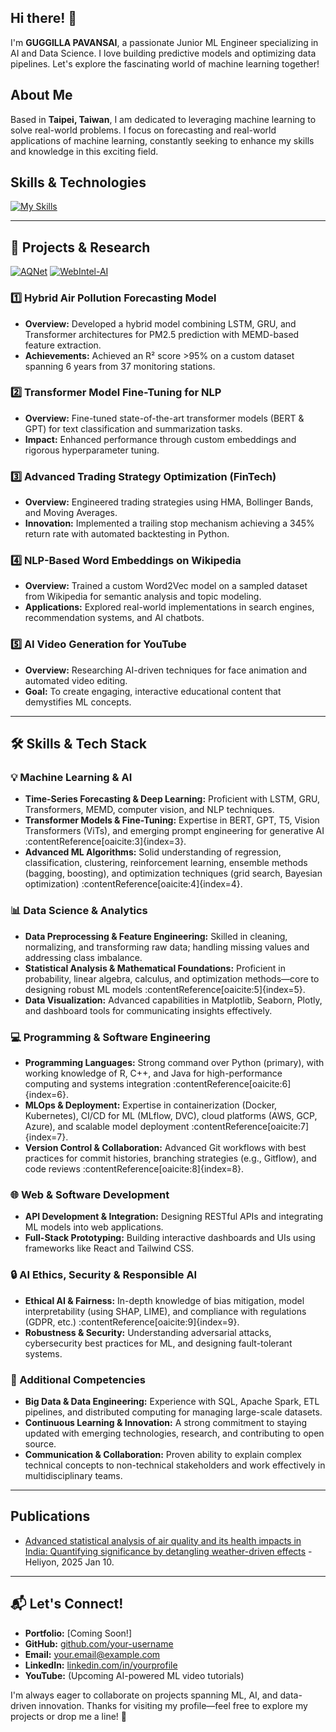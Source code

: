 ## Hi there! 👋

I'm **GUGGILLA PAVANSAI**, a passionate Junior ML Engineer specializing in AI and Data Science. I love building predictive models and optimizing data pipelines. Let's explore the fascinating world of machine learning together!

## About Me

Based in **Taipei, Taiwan**, I am dedicated to leveraging machine learning to solve real-world problems. I focus on forecasting and real-world applications of machine learning, constantly seeking to enhance my skills and knowledge in this exciting field.

## Skills & Technologies

[![My Skills](https://skillicons.dev/icons?i=tensorflow,flask,git,github,aws,docker,bootstrap,anaconda,autocad,azure,bash,blender,linux,matlab,mysql,pycharm,pytorch,opencv,r,py,sklearn,sass,selenium&perline=8)](https://skillicons.dev)


---

## 📂 Projects & Research

[![AQNet](https://github-readme-stats.vercel.app/api/pin/?username=Pavansai-Guggilla&repo=AQNet&theme=dark)](https://github.com/Pavansai-Guggilla/AQNet)
[![WebIntel-AI](https://github-readme-stats.vercel.app/api/pin/?username=Pavansai-Guggilla&repo=WebIntel-AI&theme=dark)](https://github.com/Pavansai-Guggilla/WebIntel-AI)




### 1️⃣ Hybrid Air Pollution Forecasting Model
- **Overview:** Developed a hybrid model combining LSTM, GRU, and Transformer architectures for PM2.5 prediction with MEMD-based feature extraction.
- **Achievements:** Achieved an R² score >95% on a custom dataset spanning 6 years from 37 monitoring stations.

### 2️⃣ Transformer Model Fine-Tuning for NLP
- **Overview:** Fine-tuned state-of-the-art transformer models (BERT & GPT) for text classification and summarization tasks.
- **Impact:** Enhanced performance through custom embeddings and rigorous hyperparameter tuning.

### 3️⃣ Advanced Trading Strategy Optimization (FinTech)
- **Overview:** Engineered trading strategies using HMA, Bollinger Bands, and Moving Averages.
- **Innovation:** Implemented a trailing stop mechanism achieving a 345% return rate with automated backtesting in Python.

### 4️⃣ NLP-Based Word Embeddings on Wikipedia
- **Overview:** Trained a custom Word2Vec model on a sampled dataset from Wikipedia for semantic analysis and topic modeling.
- **Applications:** Explored real-world implementations in search engines, recommendation systems, and AI chatbots.

### 5️⃣ AI Video Generation for YouTube
- **Overview:** Researching AI-driven techniques for face animation and automated video editing.
- **Goal:** To create engaging, interactive educational content that demystifies ML concepts.

---


## 🛠 Skills & Tech Stack

### 💡 Machine Learning & AI
- **Time-Series Forecasting & Deep Learning:** Proficient with LSTM, GRU, Transformers, MEMD, computer vision, and NLP techniques.
- **Transformer Models & Fine-Tuning:** Expertise in BERT, GPT, T5, Vision Transformers (ViTs), and emerging prompt engineering for generative AI :contentReference[oaicite:3]{index=3}.
- **Advanced ML Algorithms:** Solid understanding of regression, classification, clustering, reinforcement learning, ensemble methods (bagging, boosting), and optimization techniques (grid search, Bayesian optimization) :contentReference[oaicite:4]{index=4}.

### 📊 Data Science & Analytics
- **Data Preprocessing & Feature Engineering:** Skilled in cleaning, normalizing, and transforming raw data; handling missing values and addressing class imbalance.
- **Statistical Analysis & Mathematical Foundations:** Proficient in probability, linear algebra, calculus, and optimization methods—core to designing robust ML models :contentReference[oaicite:5]{index=5}.
- **Data Visualization:** Advanced capabilities in Matplotlib, Seaborn, Plotly, and dashboard tools for communicating insights effectively.

### 💻 Programming & Software Engineering
- **Programming Languages:** Strong command over Python (primary), with working knowledge of R, C++, and Java for high-performance computing and systems integration :contentReference[oaicite:6]{index=6}.
- **MLOps & Deployment:** Expertise in containerization (Docker, Kubernetes), CI/CD for ML (MLflow, DVC), cloud platforms (AWS, GCP, Azure), and scalable model deployment :contentReference[oaicite:7]{index=7}.
- **Version Control & Collaboration:** Advanced Git workflows with best practices for commit histories, branching strategies (e.g., Gitflow), and code reviews :contentReference[oaicite:8]{index=8}.

### 🌐 Web & Software Development
- **API Development & Integration:** Designing RESTful APIs and integrating ML models into web applications.
- **Full-Stack Prototyping:** Building interactive dashboards and UIs using frameworks like React and Tailwind CSS.

### 🔒 AI Ethics, Security & Responsible AI
- **Ethical AI & Fairness:** In-depth knowledge of bias mitigation, model interpretability (using SHAP, LIME), and compliance with regulations (GDPR, etc.) :contentReference[oaicite:9]{index=9}.
- **Robustness & Security:** Understanding adversarial attacks, cybersecurity best practices for ML, and designing fault-tolerant systems.

### 🚀 Additional Competencies
- **Big Data & Data Engineering:** Experience with SQL, Apache Spark, ETL pipelines, and distributed computing for managing large-scale datasets.
- **Continuous Learning & Innovation:** A strong commitment to staying updated with emerging technologies, research, and contributing to open source.
- **Communication & Collaboration:** Proven ability to explain complex technical concepts to non-technical stakeholders and work effectively in multidisciplinary teams.

---

## Publications

- [Advanced statistical analysis of air quality and its health impacts in India: Quantifying significance by detangling weather-driven effects](https://pubmed.ncbi.nlm.nih.gov/39906814/) - Heliyon, 2025 Jan 10.

---

## 📬 Let's Connect!
- **Portfolio:** [Coming Soon!]
- **GitHub:** [github.com/your-username](https://github.com/your-username)
- **Email:** [your.email@example.com](mailto:your.email@example.com)
- **LinkedIn:** [linkedin.com/in/yourprofile](https://linkedin.com/in/yourprofile)
- **YouTube:** (Upcoming AI-powered ML video tutorials)

I'm always eager to collaborate on projects spanning ML, AI, and data-driven innovation. Thanks for visiting my profile—feel free to explore my projects or drop me a line! 🚀
